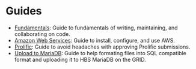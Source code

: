 # Guides

- [Fundamentals](./fundamentals): Guide to fundamentals of writing,
  maintaining, and collaborating on code.
- [Amazon Web Services](./aws): Guide to install, configure, and use AWS.
- [Prolific](./prolific): Guide to avoid headaches with approving Prolific submissions.
- [Upload to MariaDB](./Upload-SQL-MariaDB): Guide to help formating files into SQL compatible format and uploading it to HBS MariaDB on the GRID.

